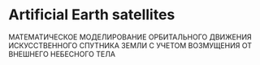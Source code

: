 # Artificial Earth satellites
МАТЕМАТИЧЕСКОЕ МОДЕЛИРОВАНИЕ ОРБИТАЛЬНОГО ДВИЖЕНИЯ ИСКУССТВЕННОГО СПУТНИКА ЗЕМЛИ С УЧЕТОМ ВОЗМУЩЕНИЯ ОТ ВНЕШНЕГО НЕБЕСНОГО ТЕЛА

